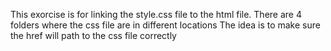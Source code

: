 This exorcise is for linking the style.css file to the html file. 
There are 4 folders where the css file are in different locations
The idea is to make sure the href will path to the css file correctly
